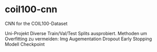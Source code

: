 # coil100-cnn
CNN for the COIL100-Dataset

Uni-Projekt
Diverse Train/Val/Test Splits ausprobiert.
Methoden um Overfitting zu vermeiden:
  Img Augementation
  Dropout
  Early Stopping
  Modell Checkpoint
